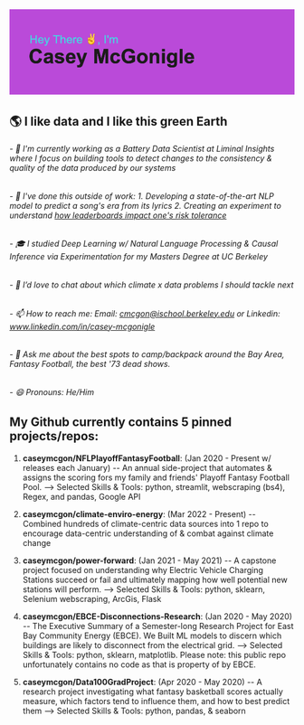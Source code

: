 <img src="https://github.com/caseymcgon/caseymcgon/blob/main/header.png" alt="Banner Introducing Casey McGonigle (that's Me!)" >

## 🌎 I like data and I like this green Earth

###### - 🔋 I'm currently working as a Battery Data Scientist at Liminal Insights where I focus on building tools to detect changes to the consistency & quality of the data produced by our systems 
###### - 🔭 I've done this outside of work: 1. Developing a state-of-the-art NLP model to predict a song's era from its lyrics 2. Creating an experiment to understand [how leaderboards impact one's risk tolerance](https://docs.google.com/document/d/1SBxlMlpD1-fswTaecmRI94XVzROEGnFanJJ8W5-6COU/edit?usp=sharing)
###### - 🎓 I studied Deep Learning w/ Natural Language Processing & Causal Inference via Experimentation for my Masters Degree at UC Berkeley
###### - 👋 I’d love to chat about which climate x data problems I should tackle next
###### - 📫 How to reach me: Email: cmcgon@ischool.berkeley.edu or Linkedin: www.linkedin.com/in/casey-mcgonigle
###### - 💬 Ask me about the best spots to camp/backpack around the Bay Area, Fantasy Football, the best '73 dead shows.
###### - 😄 Pronouns: He/Him


## My Github currently contains 5 pinned projects/repos:

1. **caseymcgon/NFLPlayoffFantasyFootball**: (Jan 2020 - Present w/ releases each January) -- An annual side-project that automates & assigns the scoring fors my family and friends' Playoff Fantasy Football Pool.
   --> Selected Skills & Tools: python, streamlit, webscraping (bs4), Regex, and pandas, Google API

3. **caseymcgon/climate-enviro-energy**: (Mar 2022 - Present) -- Combined hundreds of climate-centric data sources into 1 repo to encourage data-centric understanding of & combat against climate change 

4. **caseymcgon/power-forward**: (Jan 2021 - May 2021) -- A capstone project focused on understanding why Electric Vehicle Charging Stations succeed or fail and ultimately mapping how well potential new stations will perform.
   --> Selected Skills & Tools: python, sklearn, Selenium webscraping, ArcGis, Flask

6. **caseymcgon/EBCE-Disconnections-Research**: (Jan 2020 - May 2020) -- The Executive Summary of a Semester-long Research Project for East Bay Community Energy (EBCE). We Built ML models to discern which buildings are likely to disconnect from the electrical grid.
   --> Selected Skills & Tools: python, sklearn, matplotlib. Please note: this public repo unfortunately contains no code as that is property of by EBCE.

7. **caseymcgon/Data100GradProject**: (Apr 2020 - May 2020) -- A research project investigating what fantasy basketball scores actually measure, which factors tend to influence them, and how to best predict them
  --> Selected Skills & Tools: python, pandas, & seaborn 





